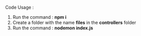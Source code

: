 Code Usage : 
1. Run the command : **npm i**
2. Create a folder with the name **files** in the **controllers** folder
3. Run the command : **nodemon index.js**
